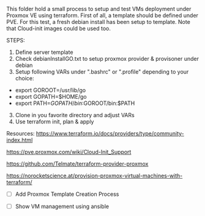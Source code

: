 This folder hold a small process to setup and test VMs deployment under Proxmox VE using terraform.
First of all, a template should be defined under PVE.
For this test, a fresh debian install has been setup to template. Note that Cloud-init images could be used too.




STEPS:
1. Define server template
2. Check debianInstallGO.txt to setup proxmox provider & provisoner under debian
3. Setup following VARs under ".bashrc" or ".profile" depending to your choice:

- export GOROOT=/usr/lib/go
- export GOPATH=$HOME/go
- export PATH=$GOPATH/bin:$GOROOT/bin:$PATH

3. Clone in you favorite directory and adjust VARs
4. Use terraform init, plan & apply

Resources:
https://www.terraform.io/docs/providers/type/community-index.html

https://pve.proxmox.com/wiki/Cloud-Init_Support

https://github.com/Telmate/terraform-provider-proxmox

https://norocketscience.at/provision-proxmox-virtual-machines-with-terraform/


- [ ] Add Proxmox Template Creation Process
- [ ] Show VM management using ansible

